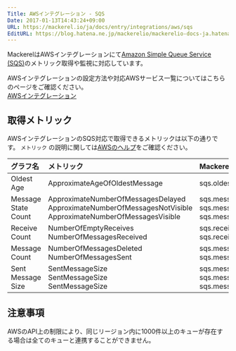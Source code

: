 ```yaml
---
Title: AWSインテグレーション - SQS
Date: 2017-01-13T14:43:24+09:00
URL: https://mackerel.io/ja/docs/entry/integrations/aws/sqs
EditURL: https://blog.hatena.ne.jp/mackerelio/mackerelio-docs-ja.hatenablog.mackerel.io/atom/entry/10328749687206320840
---
```


MackerelはAWSインテグレーションにて<a href="https://aws.amazon.com/sqs/" target="_blank">Amazon Simple Queue Service (SQS)</a>のメトリック取得や監視に対応しています。

AWSインテグレーションの設定方法や対応AWSサービス一覧についてはこちらのページをご確認ください。<br>
<a href="https://mackerel.io/ja/docs/entry/integrations/aws">AWSインテグレーション</a>

## 取得メトリック
AWSインテグレーションのSQS対応で取得できるメトリックは以下の通りです。 `メトリック` の説明に関しては<a href="https://docs.aws.amazon.com/ja_jp/AWSSimpleQueueService/latest/SQSDeveloperGuide/sqs-available-cloudwatch-metrics.html" target="_blank">AWSのヘルプ</a>をご確認ください。

|グラフ名|メトリック|Mackerel上のメトリック名|単位|Statistics|
|:---|:---|:---|:---|:---|
|Oldest Age|ApproximateAgeOfOldestMessage|sqs.oldest_message.age|integer|Maximum|
|Message State Count|ApproximateNumberOfMessagesDelayed<br>ApproximateNumberOfMessagesNotVisible<br>ApproximateNumberOfMessagesVisible|sqs.message_state.delayed<br>sqs.message_state.not_visible<br>sqs.message_state.visible|integer|Average|
|Receive Count|NumberOfEmptyReceives<br>NumberOfMessagesReceived|sqs.receive_count.empty<br>sqs.receive_count.received|integer|Sum|
|Message Count|NumberOfMessagesDeleted<br>NumberOfMessagesSent|sqs.message_count.deleted<br>sqs.message_count.sent|integer|Sum|
|Sent Message Size|SentMessageSize<br>SentMessageSize<br>SentMessageSize|sqs.message_size.average<br>sqs.message_size.max<br>sqs.message_size.min|bytes|Average<br>Maximum<br>Minimum|

## 注意事項

AWSのAPI上の制限により、同じリージョン内に1000件以上のキューが存在する場合は全てのキューと連携することができません。
